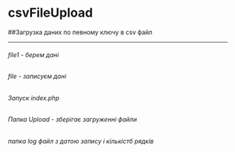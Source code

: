 # csvFileUpload
##Загрузка даних по певному ключу в csv файл
____
###### file1 - берем дані
###### file - записуєм дані
###### Запуск index.php
###### Папка Upload - зберігає загруженні файли
###### папка log файл з датою запису і кількістб рядків

 